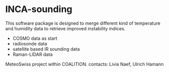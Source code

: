 # INCA-sounding

This software package is designed to merge different 
kind of temperature and humidity data to retrieve improved 
instability indices. 
* COSMO data as start
* radiosonde data
* satellite based IR sounding data
* Raman-LIDAR data

MeteoSwiss project within COALITION.
contacts: Livia Naef, Ulrich Hamann
